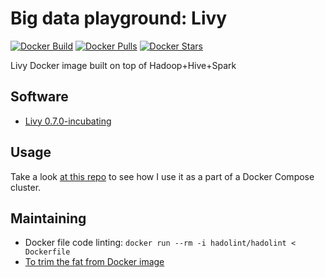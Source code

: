 # Big data playground: Livy

[![Docker Build](https://img.shields.io/docker/cloud/build/panovvv/livy.svg)](https://cloud.docker.com/repository/docker/panovvv/livy/builds)
[![Docker Pulls](https://img.shields.io/docker/pulls/panovvv/livy.svg)](https://hub.docker.com/r/panovvv/livy)
[![Docker Stars](https://img.shields.io/docker/stars/panovvv/livy.svg)](https://hub.docker.com/r/panovvv/livy)

Livy Docker image built on top of Hadoop+Hive+Spark

## Software

* [Livy 0.7.0-incubating](https://livy.apache.org/docs/0.7.0-incubating/rest-api.html)

## Usage

Take a look [at this repo](https://github.com/panovvv/bigdata-docker-compose)
to see how I use it as a part of a Docker Compose cluster.

## Maintaining

* Docker file code linting:  `docker run --rm -i hadolint/hadolint < Dockerfile`
* [To trim the fat from Docker image](https://github.com/wagoodman/dive)

